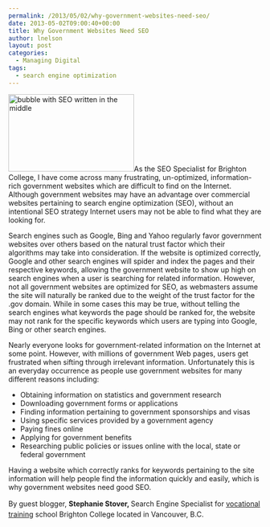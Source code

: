 ```yaml
---
permalink: /2013/05/02/why-government-websites-need-seo/
date: 2013-05-02T09:00:40+00:00
title: Why Government Websites Need SEO
author: lnelson
layout: post
categories:
  - Managing Digital
tags:
  - search engine optimization
---
```


[<img class="alignright size-full wp-image-138202" src="https://s3.amazonaws.com/sitesusa/wp-content/uploads/sites/212/2013/05/250-x-154-SEO-Search-Engine-Optimization-components-464186213.png" alt="bubble with SEO written in the middle" width="250" height="154" />](https://s3.amazonaws.com/sitesusa/wp-content/uploads/sites/212/2014/01/why-gov-websites-need-seo.jpg)As the SEO Specialist for Brighton College, I have come across many frustrating, un-optimized, information-rich government websites which are difficult to find on the Internet. Although government websites may have an advantage over commercial websites pertaining to search engine optimization (SEO), without an intentional SEO strategy Internet users may not be able to find what they are looking for.

Search engines such as Google, Bing and Yahoo regularly favor government websites over others based on the natural trust factor which their algorithms may take into consideration. If the website is optimized correctly, Google and other search engines will spider and index the pages and their respective keywords, allowing the government website to show up high on search engines when a user is searching for related information. However, not all government websites are optimized for SEO, as webmasters assume the site will naturally be ranked due to the weight of the trust factor for the .gov domain. While in some cases this may be true, without telling the search engines what keywords the page should be ranked for, the website may not rank for the specific keywords which users are typing into Google, Bing or other search engines.

Nearly everyone looks for government-related information on the Internet at some point. However, with millions of government Web pages, users get frustrated when sifting through irrelevant information. Unfortunately this is an everyday occurrence as people use government websites for many different reasons including:

  * Obtaining information on statistics and government research
  * Downloading government forms or applications
  * Finding information pertaining to government sponsorships and visas
  * Using specific services provided by a government agency
  * Paying fines online
  * Applying for government benefits
  * Researching public policies or issues online with the local, state or federal government

Having a website which correctly ranks for keywords pertaining to the site information will help people find the information quickly and easily, which is why government websites need good SEO.

<span style="line-height: 1.5em">By guest blogger, </span><strong style="line-height: 1.5em">Stephanie Stover, </strong><span style="line-height: 1.5em">Search Engine Specialist for </span><a style="line-height: 1.5em" href="http://www.brightoncollege.com/">vocational training</a> <span style="line-height: 1.5em">school Brighton College located in Vancouver, B.C.</span>

&nbsp;